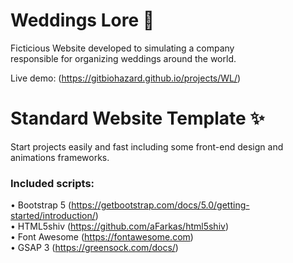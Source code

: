 # Weddings Lore 💎
Ficticious Website developed to simulating a company \
responsible for organizing weddings around the world.

Live demo: (https://gitbiohazard.github.io/projects/WL/)

# Standard Website Template ✨
Start projects easily and fast including some front-end design and animations frameworks.

### Included scripts:
• Bootstrap 5 (https://getbootstrap.com/docs/5.0/getting-started/introduction/) \
• HTML5shiv (https://github.com/aFarkas/html5shiv) \
• Font Awesome (https://fontawesome.com) \
• GSAP 3 (https://greensock.com/docs/)
